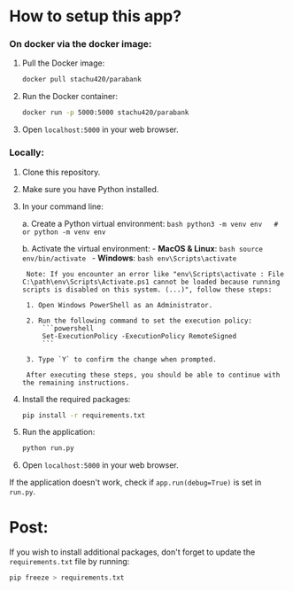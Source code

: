 # How to setup this app?

### On docker via the docker image:

1. Pull the Docker image:
    ```bash
    docker pull stachu420/parabank
    ```

2. Run the Docker container:
    ```bash
    docker run -p 5000:5000 stachu420/parabank
    ```

3. Open `localhost:5000` in your web browser.

### Locally:

1. Clone this repository.

2. Make sure you have Python installed.

3. In your command line:

    a. Create a Python virtual environment:
        ```bash
        python3 -m venv env   # or python -m venv env
        ```

    b. Activate the virtual environment:
        - **MacOS & Linux**:
            ```bash
            source env/bin/activate
            ```
        - **Windows**:
            ```bash
            env\Scripts\activate
            ```

        Note: If you encounter an error like "env\Scripts\activate : File C:\path\env\Scripts\Activate.ps1 cannot be loaded because running scripts is disabled on this system. (...)", follow these steps:

        1. Open Windows PowerShell as an Administrator.

        2. Run the following command to set the execution policy:
            ```powershell
            Set-ExecutionPolicy -ExecutionPolicy RemoteSigned
            ```
           
        3. Type `Y` to confirm the change when prompted.

        After executing these steps, you should be able to continue with the remaining instructions.

4. Install the required packages:
    ```bash
    pip install -r requirements.txt
    ```

5. Run the application:
    ```bash
    python run.py
    ```

6. Open `localhost:5000` in your web browser.

If the application doesn't work, check if `app.run(debug=True)` is set in `run.py`.

# Post:
If you wish to install additional packages, don't forget to update the `requirements.txt` file by running:
```bash
pip freeze > requirements.txt
